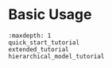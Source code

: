 
# Basic Usage

```{toctree}
:maxdepth: 1
quick_start_tutorial
extended_tutorial
hierarchical_model_tutorial
```
